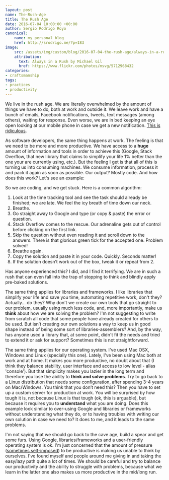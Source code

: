 ```yaml
---
layout: post
name: The-Rush-Age
title: The Rush Age
date: 2016-07-04 10:00:00 +00:00
author: Sergio Rodrigo Royo
canonical:
    name: my personal blog
    href: http://srodrigo.me/?p=183
image:
    src: /assets/img/custom/blog/2016-07-04-the-rush-age/always-in-a-rush.jpg
    attribution:
      text: Always in a Rush by Michael Gil
      href: https://www.flickr.com/photos/msvg/5712968432
categories:
- craftsmanship
tags:
- practices
- productivity
---
```


We live in the rush age. We are literally overwhelmed by the amount of things we have to do, both at work and outside it. We leave work and have a bunch of emails, Facebook notifications, tweets, text messages (among others), waiting for response. Even worse, we are in bed keeping an eye open looking at our mobile phone in case we get a new notification. [This is ridiculous](http://www.nytimes.com/2016/06/12/fashion/internet-technology-phones-introspection.html?_r=0).

As software developers, the same thing happens at work. The feeling is that we need to be more and more productive. We have access to a **huge** amount of information and tools in order to achieve this (Google, Stack Overflow, that new library that claims to simplify your life 1% better than the one your are currently using, etc.). But the feeling I get is that all of this is turning us into consuming machines. We consume information, process it and pack it again as soon as possible. Our output? Mostly code. And how does this work? Let's see an example:

So we are coding, and we get stuck. Here is a common algorithm:

1. Look at the time tracking tool and see the task should already be finished; we are late. We feel the icy breath of time down our neck.
2. Breathe.
3. Go straight away to Google and type (or copy & paste) the error or question.
4. Stack Overflow comes to the rescue. Our adrenaline gets out of control before clicking on the first link.
5. Skip the question without even reading it and scroll down to the answers. There is that glorious green tick for the accepted one. Problem solved!
6. Breathe again.
7. Copy the solution and paste it in your code. Quickly. Seconds matter!
8. If the solution doesn’t work out of the box, tweak it or repeat from 2.

Has anyone experienced this? I did, and I find it terrifying. We are in such a rush that can even fall into the trap of stopping to think and blindly apply pre-baked solutions.

The same thing applies for libraries and frameworks. I like libraries that simplify your life and save you time, automating repetitive work, don't they? Actually... do they? Why don't we create our own tools that go straight to our problem, usually using much less code, and, more importantly, make us **think** about how we are solving the problem? I'm not suggesting to write from scratch all code that some people have already created for others to be used. But isn’t creating our own solutions a way to keep us in good shape instead of being some sort of libraries-assemblers? And, by the way, has anyone used a library that, at some point, didn't fit the needs and tried to extend it or ask for support? Sometimes this is not straightforward.

The same thing applies for our operating system. I've used Mac OSX, Windows and Linux (specially this one). Lately, I've been using Mac both at work and at home. It makes you more productive, no doubt about that (I think they balance stability, user interface and access to low level - alias 'console'). But that simplicity makes you lazier in the long term and therefore you lose the ability to **think and solve problems**. Try to go back to a Linux distribution that needs some configuration, after spending 3-4 years on Mac/Windows. You think that you don’t need this? Then you have to set up a custom server for production at work. You will be surprised by how tough it is, not because Linux is that tough (ok, this is arguable), but because it requires you to **understand** what you are doing. Does this example look similar to over-using Google and libraries or frameworks without understanding what they do, or to having troubles with writing our own solution in case we need to? It does to me, and it leads to the same problems.

I'm not saying that we should go back to the cave age, build a spear and get some furs. Using Google, libraries/frameworks and a user-friendly operating system is ok. I'm just concerned that the amount of pressure ([sometimes self-imposed](http://codurance.com/2012/12/10/the-wrong-notion-of-time/)) to be productive is making us unable to think by ourselves. I've found myself and people around me giving in and taking the easy/lazy path quite a lot of times. We should be careful and try to balance our productivity and the ability to struggle with problems, because what we learn in the latter one also makes us more productive in the mid/long run.
